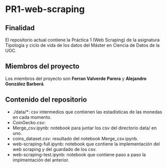 # PR1-web-scraping
## Finalidad
El repositorio actual contiene la Práctica 1 (Web Scraping) de la asignatura Tipología y ciclo de vida de los datos del Máster en Ciencia de Datos de la UOC. 
## Miembros del proyecto
Los miembros del proyecto son **Ferran Valverde Parera** y **Alejandro González Barberá**.
## Contenido del repositorio
- ./data/*: csv intermedios que contienen las estadísticas de las monedas en cada momento.
- CoinGecko.csv:
- Merge_csv.ipynb: notebook para juntar los csv del directorio data/ en uno.
- coins_dataset.csv: resultado del notebook Merge_csv.ipynb.
- web-scraping-full.ipynb: notebook que contiene la implementación del web scraping y del guardado de los csv.
- web-scraping-test.ipynb: notebook que contiene paso a paso la implmentación del anterior.
